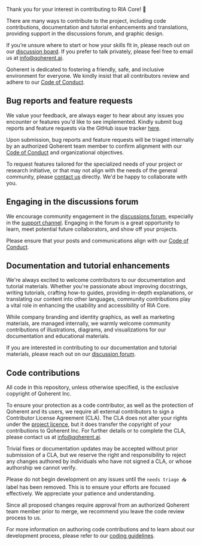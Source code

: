 Thank you for your interest in contributing to RIA Core! 🚀

There are many ways to contribute to the project, including code contributions,
documentation and tutorial enhancements and translations, providing support in the discussions forum,
and graphic design.

If you’re unsure where to start or how your skills fit in, please reach out on our [discussion board](https://github.com/qoherent/ria/discussions/categories/general). 
If you prefer to talk privately, please feel free to email us at [info@qoherent.ai](mailto:info@qoherent.ai).

Qoherent is dedicated to fostering a friendly, safe, and inclusive environment for everyone. 
We kindly insist that all contributors review and adhere to our [Code of Conduct](.github/CODE_OF_CONDUCT.md).


## Bug reports and feature requests

We value your feedback, are always eager to hear about any issues you encounter or features you'd like to see 
implemented. Kindly submit bug reports and feature requests via the GitHub issue tracker [here](https://github.com/qoherent/ria/issues).

Upon submission, bug reports and feature requests will be triaged internally by an authorized Qoherent team member
to confirm alignment with our [Code of Conduct](./CODE_OF_CONDUCT.md) and organizational objectives.

To request features tailored for the specialized needs of your project or research initiative, or that may not align
with the needs of the general community, please [contact us](https://www.qoherent.ai/contact/) directly. We'd be 
happy to collaborate with you.


## Engaging in the discussions forum

We encourage community engagement in the [discussions forum](https://github.com/qoherent/ria/discussions), especially in the [support channel](https://github.com/qoherent/ria/discussions/categories/support). Engaging 
in the forum is a great opportunity to learn, meet potential future collaborators, and show off your projects.

Please ensure that your posts and communications align with our [Code of Conduct](./CODE_OF_CONDUCT.md). 


## Documentation and tutorial enhancements

We're always excited to welcome contributors to our documentation and tutorial materials. Whether you're passionate 
about improving docstrings, writing tutorials, crafting how-to guides, providing in-depth explanations, or translating 
our content into other languages, community contributions play a vital role in enhancing the 
usability and accessibility of RIA Core.

While company branding and identity graphics, as well as marketing materials, are managed internally, 
we warmly welcome community contributions of illustrations, diagrams, and visualizations for our documentation 
and educational materials.

If you are interested in contributing to our documentation and tutorial materials, please reach out on our 
[discussion forum](https://github.com/qoherent/ria/discussions/categories/general).


## Code contributions

All code in this repository, unless otherwise specified, is the exclusive copyright of Qoherent Inc. 

To ensure your protection as a code contributor, as well as the protection of Qoherent and its users, we require all 
external contributors to sign a Contributor License Agreement (CLA). The CLA does not alter your rights 
under the [project licence](../LICENSE), but it does transfer the copyright of your contributions to Qoherent Inc. 
For further details or to complete the CLA, please contact us at [info@qoherent.ai](mailto:info@qoherent.ai).

Trivial fixes or documentation updates may be accepted without prior submission of a CLA, but we reserve the 
right and responsibility to reject any changes authored by individuals who have not signed a CLA, or whose 
authorship we cannot verify.

Please do not begin development on any issues until the `needs triage 📥` label has been removed. This is to ensure 
your efforts are focused effectively. We appreciate your patience and understanding.

Since all proposed changes require approval from an authorized Qoherent team member prior to merge, we recommend you
leave the code review process to us.

For more information on authoring code contributions and to learn about our development process, please 
refer to our [coding guidelines](./CODING.md).
